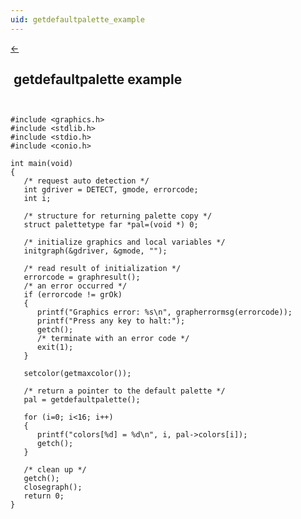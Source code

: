 ```yaml
---
uid: getdefaultpalette_example
---
```

<a class="whitespacepre" href="getdefaultpalette.md#examples"> ← </a>

## &nbsp;getdefaultpalette example

``` ```<br>

```
#include <graphics.h>
#include <stdlib.h>
#include <stdio.h>
#include <conio.h>

int main(void)
{
   /* request auto detection */
   int gdriver = DETECT, gmode, errorcode;
   int i;

   /* structure for returning palette copy */
   struct palettetype far *pal=(void *) 0;

   /* initialize graphics and local variables */
   initgraph(&gdriver, &gmode, "");

   /* read result of initialization */
   errorcode = graphresult();
   /* an error occurred */
   if (errorcode != grOk)
   {
      printf("Graphics error: %s\n", grapherrormsg(errorcode));
      printf("Press any key to halt:");
      getch();
      /* terminate with an error code */
      exit(1);
   }

   setcolor(getmaxcolor());

   /* return a pointer to the default palette */
   pal = getdefaultpalette();

   for (i=0; i<16; i++)
   {
      printf("colors[%d] = %d\n", i, pal->colors[i]);
      getch();
   }

   /* clean up */
   getch();
   closegraph();
   return 0;
}
```

<br>